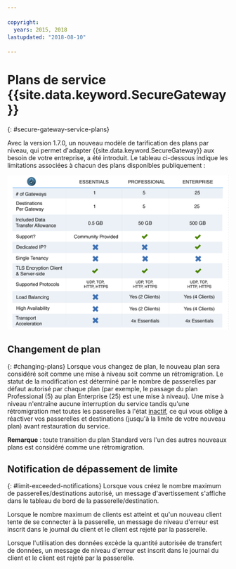 ```yaml
---

copyright:
  years: 2015, 2018
lastupdated: "2018-08-10"

---
```


# Plans de service {{site.data.keyword.SecureGateway}}
{: #secure-gateway-service-plans}

Avec la version 1.7.0, un nouveau modèle de tarification des plans par niveau, qui permet d'adapter {{site.data.keyword.SecureGateway}} aux besoin de votre entreprise, a été introduit.  Le tableau ci-dessous indique les limitations associées à chacun des plans disponibles publiquement :

![Modèle de plan par niveau](./images/planDetails.png?raw=true "Modèle de plan par niveau")

## Changement de plan
{: #changing-plans}
Lorsque vous changez de plan, le nouveau plan sera considéré soit comme une mise à niveau soit comme un rétromigration.  Le statut de la modification est déterminé par le nombre de passerelles par défaut autorisé par chaque plan (par exemple, le passage du plan Professional (5) au plan Enterprise (25) est une mise à niveau).  Une mise à niveau n'entraîne aucune interruption du service tandis qu'une rétromigration met toutes les passerelles à l'état [inactif](/docs/services/SecureGateway/securegateway_faq.html#faq-states), ce qui vous oblige à réactiver vos passerelles et destinations (jusqu'à la limite de votre nouveau plan) avant restauration du service.

<b>Remarque</b> : toute transition du plan Standard vers l'un des autres nouveaux plans est considéré comme une rétromigration.


## Notification de dépassement de limite
{: #limit-exceeded-notifications}
Lorsque vous créez le nombre maximum de passerelles/destinations autorisé, un message d'avertissement s'affiche dans le tableau de bord de la passerelle/destination.

Lorsque le nombre maximum de clients est atteint et qu'un nouveau client tente de se connecter à la passerelle, un message de niveau d'erreur est inscrit dans le journal du client et le client est rejeté par la passerelle.

Lorsque l'utilisation des données excède la quantité autorisée de transfert de données, un message de niveau d'erreur est inscrit dans le journal du client et le client est rejeté par la passerelle. 
